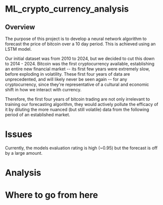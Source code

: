# ML_crypto_currency_analysis



## Overview
The purpose of this project is to develop a neural network algorithm to forecast the price of bitcoin over a 10 day period. This is achieved using an LSTM model.

Our initial dataset was from 2010 to 2024, but we decided to cut this down to 2014 - 2024.
Bitcoin was the first cryptocurrency available, establishing an entire new financial market -- its first few years were extremely slow, before exploding in volatility. These first four years of data are unprecedented, and will likely never be seen again -- for any cryptocurrency, since they're representative of a cultural and economic shift in how we interact with currency.

Therefore, the first four years of bitcoin trading are not only irrelevant to training our forecasting algorithm, they would actively pollute the efficacy of it by diluting the more nuanced (but still volatile) data from the following period of an established market. 


# Issues 
Currently, the models evaluation rating is high (~0.95) but the forecast is off by a large amount. 





# Analysis






# Where to go from here



